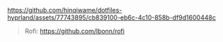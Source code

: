 https://github.com/hinqiwame/dotfiles-hyprland/assets/77743895/cb839100-eb6c-4c10-858b-df9d1600448c
<br>
>Rofi: https://github.com/lbonn/rofi
>
